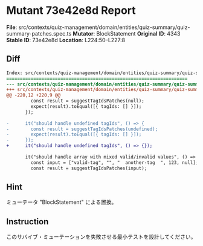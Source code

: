 # Mutant 73e42e8d Report

**File**: src/contexts/quiz-management/domain/entities/quiz-summary/quiz-summary-patches.spec.ts
**Mutator**: BlockStatement
**Original ID**: 4343
**Stable ID**: 73e42e8d
**Location**: L224:50–L227:8

## Diff

```diff
Index: src/contexts/quiz-management/domain/entities/quiz-summary/quiz-summary-patches.spec.ts
===================================================================
--- src/contexts/quiz-management/domain/entities/quiz-summary/quiz-summary-patches.spec.ts	original
+++ src/contexts/quiz-management/domain/entities/quiz-summary/quiz-summary-patches.spec.ts	mutated #4343
@@ -220,12 +220,9 @@
         const result = suggestTagIdsPatches(null);
         expect(result).toEqual([{ tagIds: [] }]);
       });
 
-      it("should handle undefined tagIds", () => {
-        const result = suggestTagIdsPatches(undefined);
-        expect(result).toEqual([{ tagIds: [] }]);
-      });
+      it("should handle undefined tagIds", () => {});
 
       it("should handle array with mixed valid/invalid values", () => {
         const input = ["valid-tag", "", "  another-tag  ", 123, null];
         const result = suggestTagIdsPatches(input);
```

## Hint

ミューテータ "BlockStatement" による置換。

## Instruction

このサバイブ・ミューテーションを失敗させる最小テストを設計してください。
